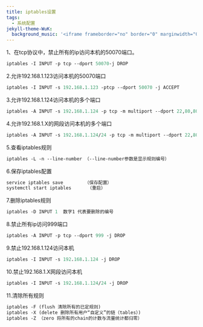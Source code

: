 ```yaml
---
title: iptables设置
tags:
  - 系统配置
jekyll-theme-WuK:
  background_music: '<iframe frameborder="no" border="0" marginwidth="0" marginheight="0" width=100% height=86 src="//music.163.com/outchain/player?type=2&id=27876158&auto=0&height=66"></iframe>'
---
```


1、在tcp协议中，禁止所有的ip访问本机的50070端口。
```p
iptables -I INPUT -p tcp --dport 50070-j DROP
```

2.允许192.168.1.123访问本机的50070端口
```p
iptables -I INPUT -s 192.168.1.123 -ptcp --dport 50070 -j ACCEPT
```

3.允许192.168.1.124访问本机的多个端口
```p
iptables -A INPUT -s 192.168.1.124 -p tcp -m multiport --dport 22,80,8080,6700:6704 -j ACCEPT
```

4.允许192.168.1.X的网段访问本机的多个端口
```p
iptables -A INPUT -s 192.168.1.124/24 -p tcp -m multiport --dport 22,80,8080,6700:6704 -j ACCEPT
```

5.查看iptables规则
```p
iptables -L -n --line-number （--line-number参数是显示规则编号）
```

6.保存iptables配置
```p
service iptables save        （保存配置）
systemctl start iptables      （重启）
```

7.删除iptables规则
```p
iptables -D INPUT 1  数字1 代表要删除的编号
```

8.禁止所有ip访问999端口
```p
iptables -A INPUT -p tcp --dport 999 -j DROP
```

9.禁止192.168.1.124访问本机
```p
iptables -I INPUT -s 192.168.1.124 -j DROP
```

10.禁止192.168.1.X网段访问本机
```p
iptables -I INPUT -s 192.168.1.124/24 -j DROP
```

11.清除所有规则
```p
iptables -F (flush 清除所有的已定规则)
iptables -X (delete 删除所有用户“自定义”的链（tables）)
iptables -Z （zero 将所有的chain的计数与流量统计都归零）
```
